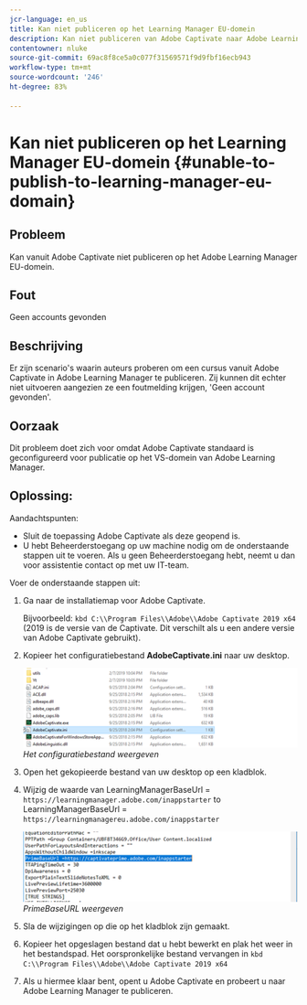 ```yaml
---
jcr-language: en_us
title: Kan niet publiceren op het Learning Manager EU-domein
description: Kan niet publiceren van Adobe Captivate naar Adobe Learning Manager EU domein in Adobe Learning Manager.
contentowner: nluke
source-git-commit: 69ac8f8ce5a0c077f31569571f9d9fbf16ecb943
workflow-type: tm+mt
source-wordcount: '246'
ht-degree: 83%

---
```




# Kan niet publiceren op het Learning Manager EU-domein {#unable-to-publish-to-learning-manager-eu-domain}

## Probleem

Kan vanuit Adobe Captivate niet publiceren op het Adobe Learning Manager EU-domein.

## Fout

Geen accounts gevonden

## Beschrijving

Er zijn scenario&#39;s waarin auteurs proberen om een cursus vanuit Adobe Captivate in Adobe Learning Manager te publiceren. Zij kunnen dit echter niet uitvoeren aangezien ze een foutmelding krijgen, &#39;Geen account gevonden&#39;.

## Oorzaak

Dit probleem doet zich voor omdat Adobe Captivate standaard is geconfigureerd voor publicatie op het VS-domein van Adobe Learning Manager.

## Oplossing:

Aandachtspunten:

* Sluit de toepassing Adobe Captivate als deze geopend is.
* U hebt Beheerderstoegang op uw machine nodig om de onderstaande stappen uit te voeren. Als u geen Beheerderstoegang hebt, neemt u dan voor assistentie contact op met uw IT-team.

Voer de onderstaande stappen uit:

1. Ga naar de installatiemap voor Adobe Captivate.

   Bijvoorbeeld:  `kbd C:\\Program Files\\Adobe\\Adobe Captivate 2019 x64` (2019 is de versie van de Captivate. Dit verschilt als u een andere versie van Adobe Captivate gebruikt).

1. Kopieer het configuratiebestand **AdobeCaptivate.ini** naar uw desktop.

   ![](assets/cp-captivate.ini.png)
   *Het configuratiebestand weergeven*

1. Open het gekopieerde bestand van uw desktop op een kladblok.
1. Wijzig de waarde van LearningManagerBaseUrl = `https://learningmanager.adobe.com/inappstarter` to LearningManagerBaseUrl = `https://learningmanagereu.adobe.com/inappstarter`

   ![](assets/cp-primebaseurl.png)
   *PrimeBaseURL weergeven*

1. Sla de wijzigingen op die op het kladblok zijn gemaakt.
1. Kopieer het opgeslagen bestand dat u hebt bewerkt en plak het weer in het bestandspad. Het oorspronkelijke bestand vervangen in  `kbd C:\\Program Files\\Adobe\\Adobe Captivate 2019 x64`
1. Als u hiermee klaar bent, opent u Adobe Captivate en probeert u naar Adobe Learning Manager te publiceren.
